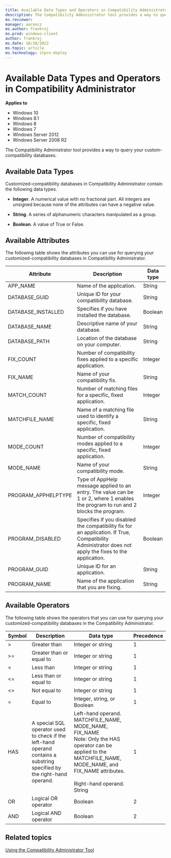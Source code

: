 ```yaml
---
title: Available Data Types and Operators in Compatibility Administrator (Windows 10)
description: The Compatibility Administrator tool provides a way to query your custom-compatibility databases.
ms.reviewer: 
manager: aaroncz
ms.author: frankroj
ms.prod: windows-client
author: frankroj
ms.date: 10/28/2022
ms.topic: article
ms.technology: itpro-deploy
---
```


# Available Data Types and Operators in Compatibility Administrator

**Applies to**

-   Windows 10
-   Windows 8.1
-   Windows 8
-   Windows 7
-   Windows Server 2012
-   Windows Server 2008 R2

The Compatibility Administrator tool provides a way to query your custom-compatibility databases.

## Available Data Types

Customized-compatibility databases in Compatibility Administrator contain the following data types.

-   **Integer**. A numerical value with no fractional part. All integers are unsigned because none of the attributes can have a negative value.

-   **String**. A series of alphanumeric characters manipulated as a group.

-   **Boolean**. A value of True or False.

## Available Attributes

The following table shows the attributes you can use for querying your customized-compatibility databases in Compatibility Administrator.

|Attribute|Description|Data type|
|--- |--- |--- |
|APP_NAME|Name of the application.|String|
|DATABASE_GUID|Unique ID for your compatibility database.|String|
|DATABASE_INSTALLED|Specifies if you have installed the database.|Boolean|
|DATABASE_NAME|Descriptive name of your database.|String|
|DATABASE_PATH|Location of the database on your computer.|String|
|FIX_COUNT|Number of compatibility fixes applied to a specific application.|Integer|
|FIX_NAME|Name of your compatibility fix.|String|
|MATCH_COUNT|Number of matching files for a specific, fixed application.|Integer|
|MATCHFILE_NAME|Name of a matching file used to identify a specific, fixed application.|String|
|MODE_COUNT|Number of compatibility modes applied to a specific, fixed application.|Integer|
|MODE_NAME|Name of your compatibility mode.|String|
|PROGRAM_APPHELPTYPE|Type of AppHelp message applied to an entry. The value can be 1 or 2, where 1 enables the program to run and 2 blocks the program.|Integer|
|PROGRAM_DISABLED|Specifies if you disabled the compatibility fix for an application. If True, Compatibility Administrator does not apply the fixes to the application.|Boolean|
|PROGRAM_GUID|Unique ID for an application.|String|
|PROGRAM_NAME|Name of the application that you are fixing.|String|

## Available Operators

The following table shows the operators that you can use for querying your customized-compatibility databases in the Compatibility Administrator.

|Symbol|Description|Data type|Precedence|
|--- |--- |--- |--- |
|>|Greater than|Integer or string|1|
|>=|Greater than or equal to|Integer or string|1|
|<|Less than|Integer or string|1|
|<=|Less than or equal to|Integer or string|1|
|<>|Not equal to|Integer or string|1|
|=|Equal to|Integer, string, or Boolean|1|
|HAS|A special SQL operator used to check if the left-hand operand contains a substring specified by the right-hand operand.|Left-hand operand. MATCHFILE_NAME, MODE_NAME, FIX_NAME<div class="alert">Note: Only the HAS operator can be applied to the MATCHFILE_NAME, MODE_NAME, and FIX_NAME attributes.</div><br/>Right-hand operand. String|1|
|OR|Logical OR operator|Boolean|2|
|AND|Logical AND operator|Boolean|2|

## Related topics

[Using the Compatibility Administrator Tool](using-the-compatibility-administrator-tool.md)

